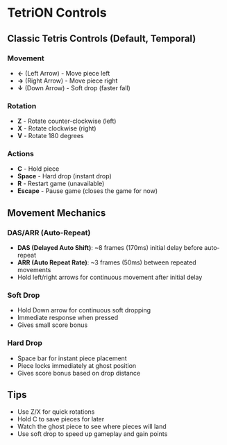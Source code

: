 # TetriON Controls

## Classic Tetris Controls (Default, Temporal)

### Movement
- **←** (Left Arrow) - Move piece left
- **→** (Right Arrow) - Move piece right  
- **↓** (Down Arrow) - Soft drop (faster fall)

### Rotation
- **Z** - Rotate counter-clockwise (left)
- **X** - Rotate clockwise (right)
- **V** - Rotate 180 degrees

### Actions
- **C** - Hold piece
- **Space** - Hard drop (instant drop)
- **R** - Restart game (unavailable)
- **Escape** - Pause game (closes the game for now)

## Movement Mechanics

### DAS/ARR (Auto-Repeat)
- **DAS (Delayed Auto Shift)**: ~8 frames (170ms) initial delay before auto-repeat
- **ARR (Auto Repeat Rate)**: ~3 frames (50ms) between repeated movements
- Hold left/right arrows for continuous movement after initial delay

### Soft Drop
- Hold Down arrow for continuous soft dropping
- Immediate response when pressed
- Gives small score bonus

### Hard Drop
- Space bar for instant piece placement
- Piece locks immediately at ghost position
- Gives score bonus based on drop distance

## Tips
- Use Z/X for quick rotations
- Hold C to save pieces for later
- Watch the ghost piece to see where pieces will land
- Use soft drop to speed up gameplay and gain points
